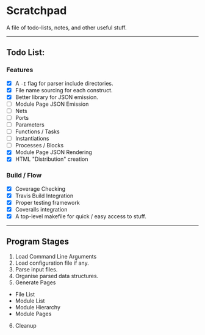 
# Scratchpad

A file of todo-lists, notes, and other useful stuff.

---

## Todo List:

### Features

- [X] A `-I` flag for parser include directories.
- [X] File name sourcing for each construct.
- [X] Better library for JSON emission.
- [ ] Module Page JSON Emission
 - [ ] Nets
 - [ ] Ports
 - [ ] Parameters
 - [ ] Functions / Tasks
 - [ ] Instantiations
 - [ ] Processes / Blocks
- [X] Module Page JSON Rendering
- [X] HTML "Distribution" creation

### Build / Flow

- [X] Coverage Checking
- [X] Travis Build Integration
- [X] Proper testing framework
- [X] Coveralls integration
- [X] A top-level makefile for quick / easy access to stuff.

---

## Program Stages

1. Load Command Line Arguments
2. Load configuration file if any.
3. Parse input files.
4. Organise parsed data structures.
5. Generate Pages
 - File List
 - Module List
 - Module Hierarchy
 - Module Pages
6. Cleanup


